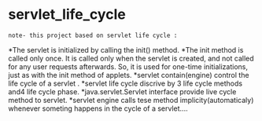 # servlet_life_cycle
	note- this project based on servlet life cycle :
*The servlet is initialized by calling the init() method.
*The init method is called only once. It is called only when the servlet is created, and not called for any user requests afterwards.
   So, it is used for one-time initializations, just as with the init method of applets.
*servlet contain(engine) control the life cycle of a servlet .
*servlet life cycle discrive by 3 life cycle methods and4 life cycle phase.
*java.servlet.Servlet interface provide live cycle method to servlet.
*servlet engine calls tese method implicity(automaticaly) whenever someting happens in the cycle of a servlet....